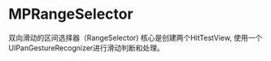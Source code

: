 # MPRangeSelector
双向滑动的区间选择器（RangeSelector)
核心是创建两个HitTestView, 使用一个UIPanGestureRecognizer进行滑动判断和处理。
